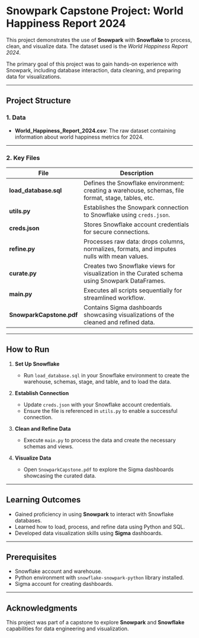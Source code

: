 # Snowpark Capstone Project: World Happiness Report 2024  

This project demonstrates the use of **Snowpark** with **Snowflake** to process, clean, and visualize data. The dataset used is the *World Happiness Report 2024*.  

The primary goal of this project was to gain hands-on experience with Snowpark, including database interaction, data cleaning, and preparing data for visualizations.  

---

## Project Structure  

### 1. **Data**  
- **World_Happiness_Report_2024.csv**: The raw dataset containing information about world happiness metrics for 2024.  

---

### 2. **Key Files**  

| File                  | Description                                                                                          |
|-----------------------|------------------------------------------------------------------------------------------------------|
| **load_database.sql** | Defines the Snowflake environment: creating a warehouse, schemas, file format, stage, tables, etc.  |
| **utils.py**          | Establishes the Snowpark connection to Snowflake using `creds.json`.                                 |
| **creds.json**        | Stores Snowflake account credentials for secure connections.                                         |
| **refine.py**         | Processes raw data: drops columns, normalizes, formats, and imputes nulls with mean values.          |
| **curate.py**         | Creates two Snowflake views for visualization in the Curated schema using Snowpark DataFrames.       |
| **main.py**           | Executes all scripts sequentially for streamlined workflow.                                          |
| **SnowparkCapstone.pdf** | Contains Sigma dashboards showcasing visualizations of the cleaned and refined data.              |

---

## How to Run  

1. **Set Up Snowflake**  
   - Run `load_database.sql` in your Snowflake environment to create the warehouse, schemas, stage, and table, and to load the data.  

2. **Establish Connection**  
   - Update `creds.json` with your Snowflake account credentials.  
   - Ensure the file is referenced in `utils.py` to enable a successful connection.  

3. **Clean and Refine Data**  
   - Execute `main.py` to process the data and create the necessary schemas and views.  

4. **Visualize Data**  
   - Open `SnowparkCapstone.pdf` to explore the Sigma dashboards showcasing the curated data.  

---

## Learning Outcomes  

- Gained proficiency in using **Snowpark** to interact with Snowflake databases.  
- Learned how to load, process, and refine data using Python and SQL.  
- Developed data visualization skills using **Sigma** dashboards.  

---

## Prerequisites  

- Snowflake account and warehouse.  
- Python environment with `snowflake-snowpark-python` library installed.  
- Sigma account for creating dashboards.  

---

## Acknowledgments  

This project was part of a capstone to explore **Snowpark** and **Snowflake** capabilities for data engineering and visualization.  
